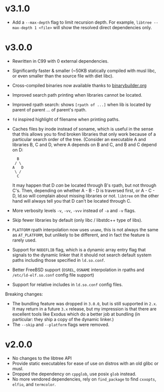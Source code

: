 # v3.1.0
- Add a `--max-depth` flag to limit recursion depth. For example,
  `libtree --max-depth 1 <file>` will show the resolved direct dependencies only.

# v3.0.0
- Rewritten in C99 with 0 external dependencies.
- Significantly faster & smaller (~50KB statically compiled with musl libc, or
  even smaller than the source file with diet libc).
- Cross-compiled binaries now available thanks to
  [binarybuilder.org](https://binarybuilder.org/)
- Improved search path printing when libraries cannot be located.
- Improved rpath search: shows `[rpath of ...]` when lib is located by parent
  of parent ... of parent's rpath.
- `fd` inspired highlight of filename when printing paths.
- Caches files by inode instead of soname, which is useful in the sense that
  this allows you to find broken libraries that only work because of a
  particular search order of the tree. (Consider an executable A and libraries
  B, C and D, where A depends on B and C, and B and C depend on D:
  
  ```
    B
   / \
  A   D
   \ /
    C
  ```

  It may happen that D *can* be located through B's rpath, but not through C's.
  Then, depending on whether A - B - D is traversed first, or A - C - D, ld.so
  will complain about missing libraries or not. `libtree` on the other hand
  will always tell you that D can't be located through C.
- More verbosity levels `-v`, `-vv`, `-vvv` instead of `-a` and `-v` flags.
- Skip fewer libraries by default (only libc / libstdc++ type of libs).
- `PLATFORM` rpath interpolation now uses `uname`, this is not always the same
  as `AT_PLATFORM`, but unlikely to be different, and in fact the feature is
  rarely used.
- Support for `NODEFLIB` flag, which is a dynamic array entry flag that signals
  to the dynamic linker that it should not search default system paths
  including those specified in `ld.so.conf`.
- Better FreeBSD support (`OSREL`, `OSNAME` interpolation in rpaths and
  `/etc/ld-elf.so.conf` config file support)
- Support for relative includes in `ld.so.conf` config files.

Breaking changes:
- The bundling feature was dropped in `3.0.0`, but is still supported in `2.x`.
  It may return in a future `3.x` release, but my impression is that there are
  excellent tools like Exodus which do a better job at bundling (in particular:
  they ship a copy of the dynamic linker.)
- The `--skip` and `--platform` flags were removed.

# v2.0.0

- No changes to the libtree API
- Provide static executables for ease of use on distros with an old glibc or
  musl.
- Dropped the dependency on `cppglob`, use posix `glob` instead.
- No more vendored dependencies, rely on `find_package` to find `cxxopts`,
  `elfio`, and `termcolor`.
